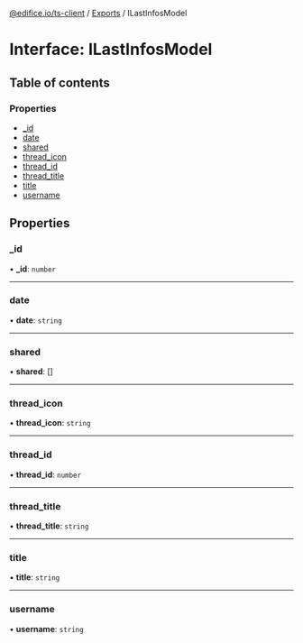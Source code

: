 [@edifice.io/ts-client](../README.md) / [Exports](../modules.md) / ILastInfosModel

# Interface: ILastInfosModel

## Table of contents

### Properties

- [\_id](ILastInfosModel.md#_id)
- [date](ILastInfosModel.md#date)
- [shared](ILastInfosModel.md#shared)
- [thread\_icon](ILastInfosModel.md#thread_icon)
- [thread\_id](ILastInfosModel.md#thread_id)
- [thread\_title](ILastInfosModel.md#thread_title)
- [title](ILastInfosModel.md#title)
- [username](ILastInfosModel.md#username)

## Properties

### \_id

• **\_id**: `number`

___

### date

• **date**: `string`

___

### shared

• **shared**: []

___

### thread\_icon

• **thread\_icon**: `string`

___

### thread\_id

• **thread\_id**: `number`

___

### thread\_title

• **thread\_title**: `string`

___

### title

• **title**: `string`

___

### username

• **username**: `string`
